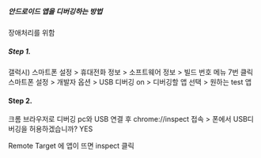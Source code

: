 ##### 안드로이드 앱을 디버깅하는 방법

장애처리를 위함

##### Step 1.
갤럭시)
스마트폰 설정 > 휴대전화 정보 > 소프트웨어 정보 > 빌드 번호 메뉴 7번 클릭
스마트폰 설정 > 개발자 옵션 > USB 디버깅 on > 디버깅할 앱 선택 > 원하는 test 앱

#### Step 2.
크롬 브라우저로 디버깅
pc와 USB 연결 후 chrome://inspect 접속 > 폰에서 USB디버깅을 허용하겠습니까? YES

Remote Target 에 앱이 뜨면 inspect 클릭



